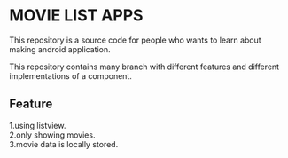 # MOVIE LIST APPS
This repository is a source code for people who wants to learn about making android application.

This repository contains many branch with different features and different implementations of a component.

## Feature
1.using listview.  
2.only showing movies.  
3.movie data is locally stored.  
